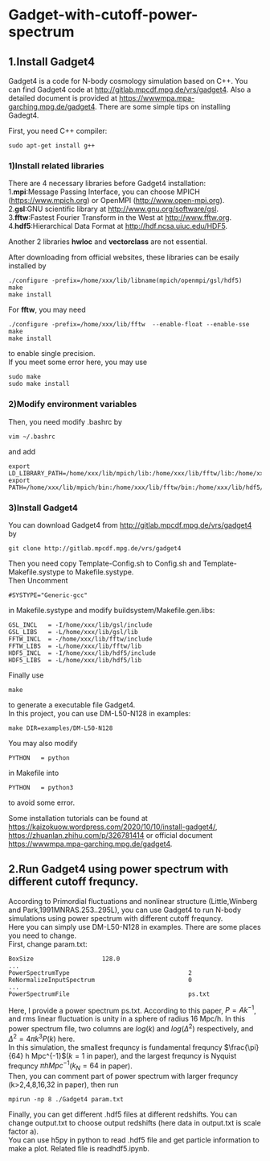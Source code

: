 # Gadget-with-cutoff-power-spectrum

## 1.Install Gadget4

Gadget4 is a code for N-body cosmology simulation based on C++. You can find Gadget4 code at http://gitlab.mpcdf.mpg.de/vrs/gadget4. Also a detailed document is provided at https://wwwmpa.mpa-garching.mpg.de/gadget4. There are some simple tips on installing Gadegt4.   
   
First, you need C++ compiler:
```
sudo apt-get install g++
```
### 1)Install related libraries
There are 4 necessary libraries before Gadget4 installation:   
1.**mpi**:Message Passing Interface, you can choose MPICH (https://www.mpich.org) or OpenMPI (http://www.open-mpi.org).   
2.**gsl**:GNU scientific library at http://www.gnu.org/software/gsl.   
3.**fftw**:Fastest Fourier Transform in the West at http://www.fftw.org.   
4.**hdf5**:Hierarchical Data Format at http://hdf.ncsa.uiuc.edu/HDF5.   

Another 2 libraries **hwloc** and **vectorclass** are not essential.   

After downloading from official websites, these libraries can be esaily installed by   
```
./configure -prefix=/home/xxx/lib/libname(mpich/openmpi/gsl/hdf5)
make
make install
```

For **fftw**, you may need   
```
./configure -prefix=/home/xxx/lib/fftw  --enable-float --enable-sse
make
make install
```
to enable single precision.   
If you meet some error here, you may use   
```
sudo make
sudo make install
```
### 2)Modify environment variables
Then, you need modify .bashrc by
```
vim ~/.bashrc
```
and add
```
export LD_LIBRARY_PATH=/home/xxx/lib/mpich/lib:/home/xxx/lib/fftw/lib:/home/xxx/lib/hdf5/lib:/home/xxx/lib/gsl/lib:$LD_LIBRARY_PATH
export PATH=/home/xxx/lib/mpich/bin:/home/xxx/lib/fftw/bin:/home/xxx/lib/hdf5/bin:/home/xxx/lib/gsl/bin:$PATH
```
### 3)Install Gadget4
You can download Gadget4 from http://gitlab.mpcdf.mpg.de/vrs/gadget4 by 
```
git clone http://gitlab.mpcdf.mpg.de/vrs/gadget4
```
Then you need copy Template-Config.sh to Config.sh and Template-Makefile.systype to Makefile.systype.   
Then Uncomment
```
#SYSTYPE="Generic-gcc"
```
in Makefile.systype and modify buildsystem/Makefile.gen.libs:
```
GSL_INCL   = -I/home/xxx/lib/gsl/include
GSL_LIBS   = -L/home/xxx/lib/gsl/lib
FFTW_INCL  = -/home/xxx/lib/fftw/include
FFTW_LIBS  = -L/home/xxx/lib/fftw/lib
HDF5_INCL  = -I/home/xxx/lib/hdf5/include
HDF5_LIBS  = -L/home/xxx/lib/hdf5/lib
```
Finally use 
```
make
```
to generate a executable file Gadget4.   
In this project, you can use DM-L50-N128 in examples:
```
make DIR=examples/DM-L50-N128
```
You may also modify 
```
PYTHON   = python
```
in Makefile into 
```
PYTHON   = python3
```
to avoid some error.

Some installation tutorials can be found at https://kaizokuow.wordpress.com/2020/10/10/install-gadget4/, https://zhuanlan.zhihu.com/p/326781414 or official document https://wwwmpa.mpa-garching.mpg.de/gadget4.

## 2.Run Gadget4 using power spectrum with different cutoff frequncy.
According to Primordial fluctuations and nonlinear structure (Little,Winberg and Park,1991MNRAS.253..295L), you can use Gadget4 to run N-body simulations using power spectrum with different cutoff frequncy.   
Here you can simply use DM-L50-N128 in examples. There are some places you need to change.   
First, change param.txt:
```
BoxSize                   128.0
...
PowerSpectrumType                                 2
ReNormalizeInputSpectrum                          0
...
PowerSpectrumFile                                 ps.txt
```
Here, I provide a power spectrum ps.txt. According to this paper, $P=Ak^{-1}$, and rms linear fluctuation is unity in a sphere of radius 16 Mpc/h. In this power spectrum file, two columns are $log(k)$ and $log(\Delta^2)$ respectively, and $\Delta^2=4\pi k^3 P(k)$ here.   
In this simulation, the smallest frequncy is fundamental frequncy $\frac{\pi}{64} h Mpc^{-1}$($k=1$ in paper), and the largest frequncy is Nyquist frequncy $\pi h Mpc^{-1}$($k_N=64$ in paper).   
Then, you can comment part of power spectrum with larger frequncy (k>2,4,8,16,32 in paper), then run
```
mpirun -np 8 ./Gadget4 param.txt
```
Finally, you can get different .hdf5 files at different redshifts. You can change output.txt to choose output redshifts (here data in output.txt is scale factor a).    
You can use h5py in python to read .hdf5 file and get particle information to make a plot. Related file is readhdf5.ipynb.
